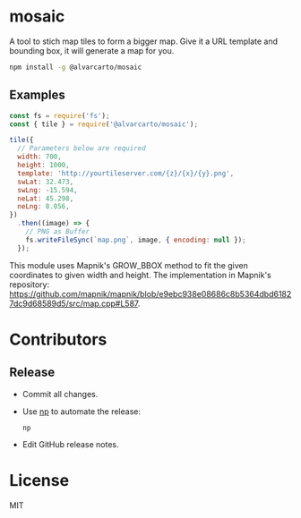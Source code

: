 # mosaic

A tool to stich map tiles to form a bigger map. Give it a URL template and bounding
box, it will generate a map for you.

```bash
npm install -g @alvarcarto/mosaic
```


## Examples

```js
const fs = require('fs');
const { tile } = require('@alvarcarto/mosaic');

tile({
  // Parameters below are required
  width: 700,
  height: 1000,
  template: 'http://yourtileserver.com/{z}/{x}/{y}.png',
  swLat: 32.473,
  swLng: -15.594,
  neLat: 45.298,
  neLng: 8.056,
})
  .then((image) => {
    // PNG as Buffer
    fs.writeFileSync(`map.png`, image, { encoding: null });
  });
```

This module uses Mapnik's GROW_BBOX method to fit the given coordinates to given width and height.
The implementation in Mapnik's repository: https://github.com/mapnik/mapnik/blob/e9ebc938e08686c8b5364dbd61827dc9d68589d5/src/map.cpp#L587.



# Contributors


## Release

* Commit all changes.
* Use [np](https://github.com/sindresorhus/np) to automate the release:

    `np`

* Edit GitHub release notes.

# License

MIT
